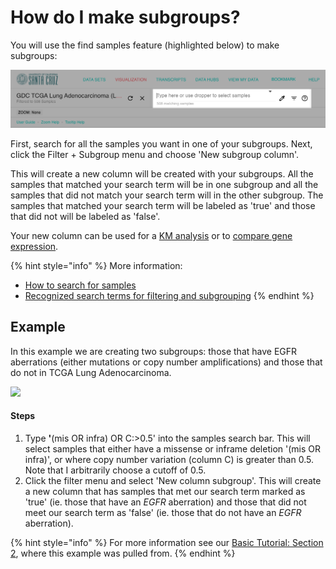 # How do I make subgroups?

You will use the find samples feature \(highlighted below\) to make subgroups:

![](../.gitbook/assets/screen-shot-2021-01-19-at-3.36.32-pm.png)

First, search for all the samples you want in one of your subgroups. Next, click the Filter + Subgroup menu and choose 'New subgroup column'.

This will create a new column will be created with your subgroups. All the samples that matched your search term will be in one subgroup and all the samples that did not match your search term will in the other subgroup. The samples that matched your search term will be labeled as 'true' and those that did not will be labeled as 'false'.

Your new column can be used for a [KM analysis](how-do-i-make-a-km-plot.md) or to [compare gene expression](https://ucsc-xena.gitbook.io/project/how-to-pages-1/how-do-i-compare-gene-expression-between-subgroups).

{% hint style="info" %}
More information:

* [How to search for samples](../overview-of-features/filter-and-subgrouping.md)
* [Recognized search terms for filtering and subgrouping](../overview-of-features/filter-and-subgrouping.md#supported-search-terms)
{% endhint %}

## Example

In this example we are creating two subgroups: those that have EGFR aberrations \(either mutations or copy number amplifications\) and those that do not in TCGA Lung Adenocarcinoma. 

![](../.gitbook/assets/makesubgroups.gif)

#### Steps

1. Type **'**\(mis OR infra\) OR C:&gt;0.5'  into the samples search bar. This will select samples that either have a missense or inframe deletion '\(mis OR infra\)', or where copy number variation \(column C\) is greater than 0.5. Note that I arbitrarily choose a cutoff of 0.5.
2. Click the filter menu and select 'New column subgroup'. This will create a new column that has samples that met our search term marked as 'true' \(ie. those that have an _EGFR_ aberration\) and those that did not meet our search term as 'false' \(ie. those that do not have an _EGFR_ aberration\).

{% hint style="info" %}
For more information see our [Basic Tutorial: Section 2](../tutorials/basic-tutorial-section-2.md), where this example was pulled from.
{% endhint %}







